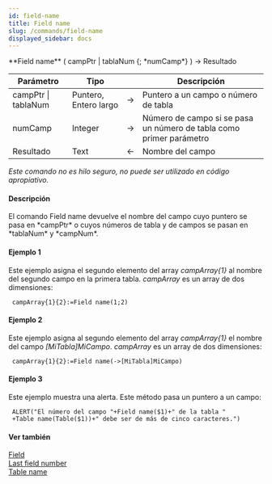 ```yaml
---
id: field-name
title: Field name
slug: /commands/field-name
displayed_sidebar: docs
---
```


<!--REF #_command_.Field name.Syntax-->**Field name** ( campPtr | tablaNum {; *numCamp*} ) -> Resultado<!-- END REF-->
<!--REF #_command_.Field name.Params-->
| Parámetro | Tipo |  | Descripción |
| --- | --- | --- | --- |
| campPtr &#124; tablaNum | Puntero, Entero largo | &#8594;  | Puntero a un campo o número de tabla |
| numCamp | Integer | &#8594;  | Número de campo si se pasa un número de tabla como primer parámetro |
| Resultado | Text | &#8592; | Nombre del campo |

<!-- END REF-->

*Este comando no es hilo seguro, no puede ser utilizado en código apropiativo.*


#### Descripción 

<!--REF #_command_.Field name.Summary-->El comando Field name devuelve el nombre del campo cuyo puntero se pasa en *campPtr* o cuyos números de tabla y de campos se pasan en *tablaNum* y *campNum*.<!-- END REF-->

#### Ejemplo 1 

Este ejemplo asigna el segundo elemento del array *campArray{1}* al nombre del segundo campo en la primera tabla. *campArray* es un array de dos dimensiones:

```4d
 campArray{1}{2}:=Field name(1;2)
```

#### Ejemplo 2 

Este ejemplo asigna al segundo elemento del array *campArray{1}* el nombre del campo *\[MiTabla\]MiCampo*. *campArray* es un array de dos dimensiones:

```4d
 campArray{1}{2}:=Field name(->[MiTabla]MiCampo)
```

#### Ejemplo 3 

Este ejemplo muestra una alerta. Este método pasa un puntero a un campo:

```4d
 ALERT("El número del campo "+Field name($1)+" de la tabla "
 +Table name(Table($1))+" debe ser de más de cinco caracteres.")
```

#### Ver también 

[Field](field.md)  
[Last field number](last-field-number.md)  
[Table name](table-name.md)  